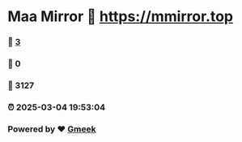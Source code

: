 # Maa Mirror :link: https://mmirror.top 
### :page_facing_up: [3](https://mmirror.top/tag.html) 
### :speech_balloon: 0 
### :hibiscus: 3127 
### :alarm_clock: 2025-03-04 19:53:04 
### Powered by :heart: [Gmeek](https://github.com/Meekdai/Gmeek)
